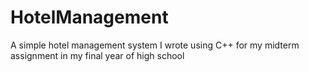 # HotelManagement
A simple hotel management system I wrote using C++ for my midterm assignment in my final year of high school

